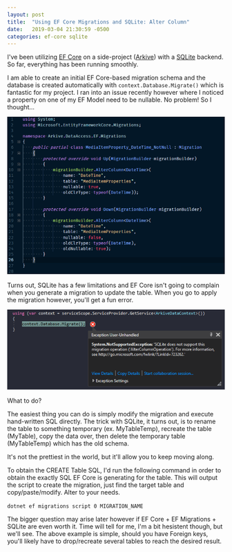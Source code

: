 ```yaml
---
layout: post
title:  "Using EF Core Migrations and SQLite: Alter Column"
date:   2019-03-04 21:30:59 -0500
categories: ef-core sqlite
---
```


I've been utilizing [EF Core](https://docs.microsoft.com/en-us/ef/core/) on a side-project ([Arkive](https://arkive.io/)) with a [SQLite](https://www.sqlite.org/index.html) backend. So far, everything has been running smoothly. 

I am able to create an initial EF Core-based migration schema and the database is created automatically with `context.Database.Migrate()` which is fantastic for my project. I ran into an issue recently however where I noticed a property on one of my EF Model need to be nullable. No problem! So I thought...

![Bad Migration code](/img/posts/2019-03-04/before.png "This won't work")

Turns out, SQLite has a few limitations and EF Core isn't going to complain when you generate a migration to update the table. When you go to apply the migration however, you'll get a fun error.

![Migration Error](/img/posts/2019-03-04/error.png "Not something I expected")

What to do?

The easiest thing you can do is simply modify the migration and execute hand-written SQL directly. The trick with SQLite, it turns out, is to rename the table to something temporary (ex. MyTableTemp), recreate the table (MyTable), copy the data over, then delete the temporary table (MyTableTemp) which has the old schema.

It's not the prettiest in the world, but it'll allow you to keep moving along.

To obtain the CREATE Table SQL, I'd run the following command in order to obtain the exactly SQL EF Core is generating for the table. This will output the script to create the migration, just find the target table and copy/paste/modify. Alter to your needs.

`dotnet ef migrations script 0 MIGRATION_NAME`

The bigger question may arise later however if EF Core + EF Migrations + SQLite are even worth it. Time will tell for me, I'm a bit hesistent though, but we'll see. The above example is simple, should you have Foreign keys, you'll likely have to drop/recreate several tables to reach the desired result.
